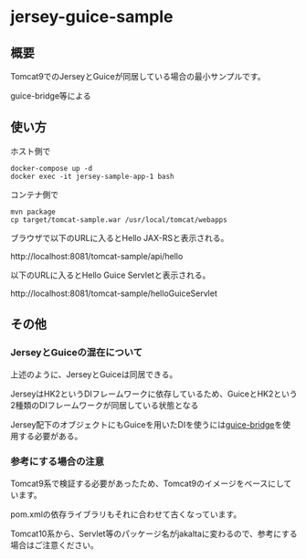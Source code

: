 # jersey-guice-sample

## 概要

Tomcat9でのJerseyとGuiceが同居している場合の最小サンプルです。

guice-bridge等による

## 使い方

ホスト側で

```
docker-compose up -d
docker exec -it jersey-sample-app-1 bash
```

コンテナ側で

```
mvn package
cp target/tomcat-sample.war /usr/local/tomcat/webapps
```

ブラウザで以下のURLに入るとHello JAX-RSと表示される。

http://localhost:8081/tomcat-sample/api/hello

以下のURLに入るとHello Guice Servletと表示される。

http://localhost:8081/tomcat-sample/helloGuiceServlet

## その他

### JerseyとGuiceの混在について

上述のように、JerseyとGuiceは同居できる。

JerseyはHK2というDIフレームワークに依存しているため、GuiceとHK2という2種類のDIフレームワークが同居している状態となる

Jersey配下のオブジェクトにもGuiceを用いたDIを使うには[guice-bridge](https://javaee.github.io/hk2/guice-bridge.html)を使用する必要がある。

### 参考にする場合の注意

Tomcat9系で検証する必要があったため、Tomcat9のイメージをベースにしています。

pom.xmlの依存ライブラリもそれに合わせて古くなっています。

Tomcat10系から、Servlet等のパッケージ名がjakaltaに変わるので、参考にする場合はご注意ください。
